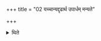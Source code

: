 +++
title = "02 यच्चान्यद्दृढार्थ उपार्धम् मन्यते"

+++

<details><summary>थिते</summary>

2. and whatever other (things) he considers (useful) for (making the bricks) strong (but only upto) half (i.e. fifty per cent of the total mixture).[^5]   

5. For this Sūtra cp. TS V.1.6.1-2. 
</details>
